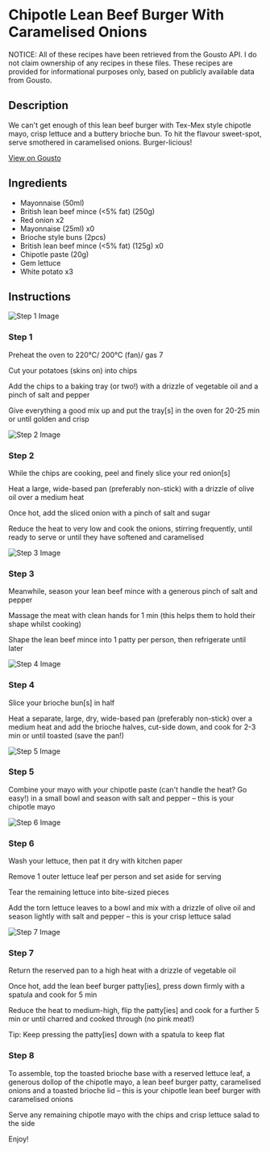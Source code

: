 # Chipotle Lean Beef Burger With Caramelised Onions

NOTICE: All of these recipes have been retrieved from the Gousto API. I do not claim ownership of any recipes in these files. These recipes are provided for informational purposes only, based on publicly available data from Gousto.

## Description

We can't get enough of this lean beef burger with Tex-Mex style chipotle mayo, crisp lettuce and a buttery brioche bun. To hit the flavour sweet-spot, serve smothered in caramelised onions. Burger-licious!

[View on Gousto](https://www.gousto.co.uk/recipes/cookbook/chipotle-lean-beef-burger-with-caramelised-onions)

## Ingredients

- Mayonnaise (50ml)
- British lean beef mince (<5% fat) (250g)
- Red onion x2
- Mayonnaise (25ml) x0
- Brioche style buns (2pcs)
- British lean beef mince (<5% fat) (125g) x0
- Chipotle paste (20g)
- Gem lettuce
- White potato x3

## Instructions

![Step 1 Image](https://production-media.gousto.co.uk/cms/recipe-step-image/Step-1-1611576518202-x200.jpg)

### Step 1

Preheat the oven to 220°C/ 200°C (fan)/ gas 7

Cut your potatoes (skins on) into chips

Add the chips to a baking tray (or two!) with a drizzle of vegetable oil and a pinch of salt and pepper

Give everything a good mix up and put the tray[s] in the oven for 20-25 min or until golden and crisp

![Step 2 Image](https://production-media.gousto.co.uk/cms/recipe-step-image/Step-2-1611576662598-x200.jpg)

### Step 2

While the chips are cooking, peel and finely slice your red onion[s]

Heat a large, wide-based pan (preferably non-stick) with a drizzle of olive oil over a medium heat

Once hot, add the sliced onion with a pinch of salt and sugar

Reduce the heat to very low and cook the onions, stirring frequently, until ready to serve or until they have softened and caramelised

![Step 3 Image](https://production-media.gousto.co.uk/cms/recipe-step-image/step-3-1611576670266-x200.jpg)

### Step 3

Meanwhile, season your lean beef mince with a generous pinch of salt and pepper

Massage the meat with clean hands for 1 min (this helps them to hold their shape whilst cooking)

Shape the lean beef mince into 1 patty per person, then refrigerate until later

![Step 4 Image](https://production-media.gousto.co.uk/cms/recipe-step-image/Step-4-1611576675451-x200.jpg)

### Step 4

Slice your brioche bun[s] in half

Heat a separate, large, dry, wide-based pan (preferably non-stick) over a medium heat and add the brioche halves, cut-side down, and cook for 2-3 min or until toasted (save the pan!)

![Step 5 Image](https://production-media.gousto.co.uk/cms/recipe-step-image/Step-5-1611576683110-x200.jpg)

### Step 5

Combine your mayo with your chipotle paste (can't handle the heat? Go easy!) in a small bowl and season with salt and pepper – this is your chipotle mayo

![Step 6 Image](https://production-media.gousto.co.uk/cms/recipe-step-image/Step-6-1611576693497-x200.jpg)

### Step 6

Wash your lettuce, then pat it dry with kitchen paper

Remove 1 outer lettuce leaf per person and set aside for serving

Tear the remaining lettuce into bite-sized pieces

Add the torn lettuce leaves to a bowl and mix with a drizzle of olive oil and season lightly with salt and pepper – this is your crisp lettuce salad

![Step 7 Image](https://production-media.gousto.co.uk/cms/recipe-step-image/step-7-1611576700161-x200.jpg)

### Step 7

Return the reserved pan to a high heat with a drizzle of vegetable oil

Once hot, add the lean beef burger patty[ies], press down firmly with a spatula and cook for 5 min

Reduce the heat to medium-high, flip the patty[ies] and cook for a further 5 min or until charred and cooked through (no pink meat!)

Tip: Keep pressing the patty[ies] down with a spatula to keep flat

### Step 8

To assemble, top the toasted brioche base with a reserved lettuce leaf, a generous dollop of the chipotle mayo, a lean beef burger patty, caramelised onions and a toasted brioche lid – this is your chipotle lean beef burger with caramelised onions

Serve any remaining chipotle mayo with the chips and crisp lettuce salad to the side

Enjoy!

